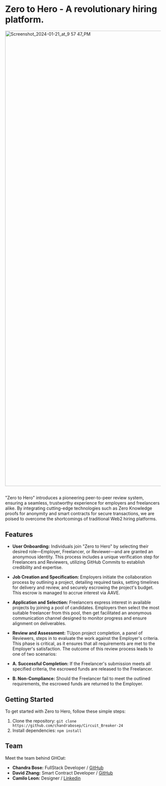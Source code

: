 # Zero to Hero - A revolutionary hiring platform.

<img width="1471" alt="Screenshot_2024-01-21_at_9 57 47_PM" src="https://github.com/chandrabosep/lfgho-24/assets/70272542/d8945158-a268-4040-acc9-c732b0939c59">

##

"Zero to Hero" introduces a pioneering peer-to-peer review system, ensuring a seamless, trustworthy experience for employers and freelancers alike. By integrating cutting-edge technologies such as Zero Knowledge proofs for anonymity and smart contracts for secure transactions, we are poised to overcome the shortcomings of traditional Web2 hiring platforms.

## Features

- **User Onboarding:** Individuals join "Zero to Hero" by selecting their desired role—Employer, Freelancer, or Reviewer—and are granted an anonymous identity. This process includes a unique verification step for Freelancers and Reviewers, utilizing GitHub Commits to establish credibility and expertise.

- **Job Creation and Specification:** Employers initiate the collaboration process by outlining a project, detailing required tasks, setting timelines for delivery and review, and securely escrowing the project's budget. This escrow is managed to accrue interest via AAVE.

- **Application and Selection:** Freelancers express interest in available projects by joining a pool of candidates. Employers then select the most suitable freelancer from this pool, then get facilitated an anonymous communication channel designed to monitor progress and ensure alignment on deliverables.

- **Review and Assessment:** TUpon project completion, a panel of Reviewers, steps in to evaluate the work against the Employer's criteria. This phase is critical, as it ensures that all requirements are met to the Employer's satisfaction. The outcome of this review process leads to one of two scenarios:

- **A. Successful Completion:** If the Freelancer's submission meets all specified criteria, the escrowed funds are released to the Freelancer.

- **B. Non-Compliance:** Should the Freelancer fail to meet the outlined requirements, the escrowed funds are returned to the Employer.

## Getting Started

To get started with Zero to Hero, follow these simple steps:

1. Clone the repository: `git clone https://github.com/chandrabosep/Circuit_Breaker-24`
2. Install dependencies: `npm install`

## Team

Meet the team behind GHOat:

- **Chandra Bose:** FullStack Developer / [GitHub](https://github.com/chandrabosep)
- **David Zhang:** Smart Contract Developer / [GitHub](https://github.com/Solidityarchitect)
- **Camilo Leon:** Designer / [Linkedin](https://www.linkedin.com/in/camilo-leon/)
